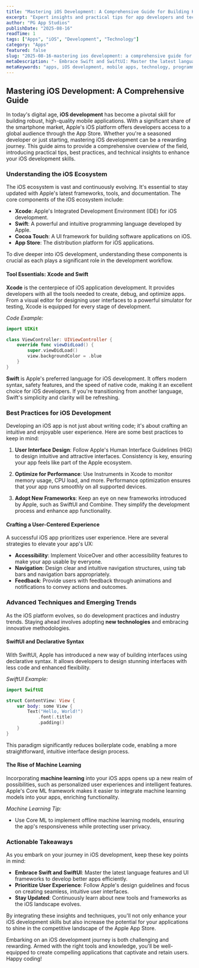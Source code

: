 ```yaml
---
title: "Mastering iOS Development: A Comprehensive Guide for Building High-Quality Mobile Applications"
excerpt: "Expert insights and practical tips for app developers and tech enthusiasts"
author: "PG App Studios"
publishDate: "2025-08-16"
readTime: 1
tags: ["Apps", "iOS", "Development", "Technology"]
category: "Apps"
featured: false
slug: "2025-08-16-mastering ios development: a comprehensive guide for building high-quality mobile applications"
metaDescription: "- Embrace Swift and SwiftUI: Master the latest language features and UI frameworks for efficient development...."
metaKeywords: "apps, iOS development, mobile apps, technology, programming"
---
```

## Mastering iOS Development: A Comprehensive Guide

In today's digital age, **iOS development** has become a pivotal skill for building robust, high-quality mobile applications. With a significant share of the smartphone market, Apple's iOS platform offers developers access to a global audience through the App Store. Whether you're a seasoned developer or just starting, mastering iOS development can be a rewarding journey. This guide aims to provide a comprehensive overview of the field, introducing practical tips, best practices, and technical insights to enhance your iOS development skills.

### Understanding the iOS Ecosystem

The iOS ecosystem is vast and continuously evolving. It's essential to stay updated with Apple's latest frameworks, tools, and documentation. The core components of the iOS ecosystem include:

- **Xcode**: Apple's Integrated Development Environment (IDE) for iOS development.
- **Swift**: A powerful and intuitive programming language developed by Apple.
- **Cocoa Touch**: A UI framework for building software applications on iOS.
- **App Store**: The distribution platform for iOS applications.

To dive deeper into iOS development, understanding these components is crucial as each plays a significant role in the development workflow.

#### Tool Essentials: Xcode and Swift

**Xcode** is the centerpiece of iOS application development. It provides developers with all the tools needed to create, debug, and optimize apps. From a visual editor for designing user interfaces to a powerful simulator for testing, Xcode is equipped for every stage of development.

*Code Example:*

```swift
import UIKit

class ViewController: UIViewController {
    override func viewDidLoad() {
        super.viewDidLoad()
        view.backgroundColor = .blue
    }
}
```

**Swift** is Apple's preferred language for iOS development. It offers modern syntax, safety features, and the speed of native code, making it an excellent choice for iOS developers. If you're transitioning from another language, Swift's simplicity and clarity will be refreshing.

### Best Practices for iOS Development

Developing an iOS app is not just about writing code; it's about crafting an intuitive and enjoyable user experience. Here are some best practices to keep in mind:

1. **User Interface Design**: Follow Apple's Human Interface Guidelines (HIG) to design intuitive and attractive interfaces. Consistency is key, ensuring your app feels like part of the Apple ecosystem.

2. **Optimize for Performance**: Use Instruments in Xcode to monitor memory usage, CPU load, and more. Performance optimization ensures that your app runs smoothly on all supported devices.

3. **Adopt New Frameworks**: Keep an eye on new frameworks introduced by Apple, such as SwiftUI and Combine. They simplify the development process and enhance app functionality.

#### Crafting a User-Centered Experience

A successful iOS app prioritizes user experience. Here are several strategies to elevate your app's UX:

- **Accessibility**: Implement VoiceOver and other accessibility features to make your app usable by everyone.
- **Navigation**: Design clear and intuitive navigation structures, using tab bars and navigation bars appropriately.
- **Feedback**: Provide users with feedback through animations and notifications to convey actions and outcomes.

### Advanced Techniques and Emerging Trends

As the iOS platform evolves, so do development practices and industry trends. Staying ahead involves adopting **new technologies** and embracing innovative methodologies.

#### SwiftUI and Declarative Syntax

With SwiftUI, Apple has introduced a new way of building interfaces using declarative syntax. It allows developers to design stunning interfaces with less code and enhanced flexibility.

*SwiftUI Example:*

```swift
import SwiftUI

struct ContentView: View {
    var body: some View {
        Text("Hello, World!")
            .font(.title)
            .padding()
    }
}
```

This paradigm significantly reduces boilerplate code, enabling a more straightforward, intuitive interface design process.

#### The Rise of Machine Learning

Incorporating **machine learning** into your iOS apps opens up a new realm of possibilities, such as personalized user experiences and intelligent features. Apple's Core ML framework makes it easier to integrate machine learning models into your apps, enriching functionality.

*Machine Learning Tip:*

- Use Core ML to implement offline machine learning models, ensuring the app's responsiveness while protecting user privacy.

### Actionable Takeaways

As you embark on your journey in iOS development, keep these key points in mind:

- **Embrace Swift and SwiftUI**: Master the latest language features and UI frameworks to develop better apps efficiently.
- **Prioritize User Experience**: Follow Apple's design guidelines and focus on creating seamless, intuitive user interfaces.
- **Stay Updated**: Continuously learn about new tools and frameworks as the iOS landscape evolves.

By integrating these insights and techniques, you'll not only enhance your iOS development skills but also increase the potential for your applications to shine in the competitive landscape of the Apple App Store.

Embarking on an iOS development journey is both challenging and rewarding. Armed with the right tools and knowledge, you'll be well-equipped to create compelling applications that captivate and retain users. Happy coding!